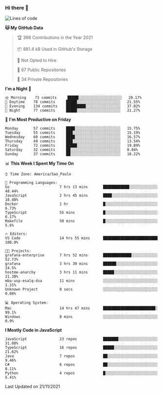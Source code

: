 ### Hi there 👋

<!--
**guicaulada/guicaulada** is a ✨ _special_ ✨ repository because its `README.md` (this file) appears on your GitHub profile.

Here are some ideas to get you started:

- 🔭 I’m currently working on ...
- 🌱 I’m currently learning ...
- 👯 I’m looking to collaborate on ...
- 🤔 I’m looking for help with ...
- 💬 Ask me about ...
- 📫 How to reach me: ...
- 😄 Pronouns: ...
- ⚡ Fun fact: ...
-->

<!--START_SECTION:waka-->
![Lines of code](https://img.shields.io/badge/From%20Hello%20World%20I%27ve%20Written-3.3%20million%20lines%20of%20code-blue)

**🐱 My GitHub Data** 

> 🏆 398 Contributions in the Year 2021
 > 
> 📦 881.4 kB Used in GitHub's Storage 
 > 
> 🚫 Not Opted to Hire
 > 
> 📜 67 Public Repositories 
 > 
> 🔑 34 Private Repositories  
 > 
**I'm a Night 🦉** 

```text
🌞 Morning    73 commits     █████░░░░░░░░░░░░░░░░░░░░   20.17% 
🌆 Daytime    78 commits     █████░░░░░░░░░░░░░░░░░░░░   21.55% 
🌃 Evening    134 commits    █████████░░░░░░░░░░░░░░░░   37.02% 
🌙 Night      77 commits     █████░░░░░░░░░░░░░░░░░░░░   21.27%

```
📅 **I'm Most Productive on Friday** 

```text
Monday       57 commits     ████░░░░░░░░░░░░░░░░░░░░░   15.75% 
Tuesday      55 commits     ███░░░░░░░░░░░░░░░░░░░░░░   15.19% 
Wednesday    60 commits     ████░░░░░░░░░░░░░░░░░░░░░   16.57% 
Thursday     49 commits     ███░░░░░░░░░░░░░░░░░░░░░░   13.54% 
Friday       72 commits     █████░░░░░░░░░░░░░░░░░░░░   19.89% 
Saturday     32 commits     ██░░░░░░░░░░░░░░░░░░░░░░░   8.84% 
Sunday       37 commits     ██░░░░░░░░░░░░░░░░░░░░░░░   10.22%

```


📊 **This Week I Spent My Time On** 

```text
⌚︎ Time Zone: America/Sao_Paulo

💬 Programming Languages: 
Go                       7 hrs 13 mins       ████████████░░░░░░░░░░░░░   48.44% 
JavaScript               2 hrs 45 mins       ████░░░░░░░░░░░░░░░░░░░░░   18.48% 
Docker                   1 hr                █░░░░░░░░░░░░░░░░░░░░░░░░   6.73% 
TypeScript               55 mins             █░░░░░░░░░░░░░░░░░░░░░░░░   6.17% 
Makefile                 50 mins             █░░░░░░░░░░░░░░░░░░░░░░░░   5.6%

🔥 Editors: 
VS Code                  14 hrs 55 mins      █████████████████████████   100.0%

🐱‍💻 Projects: 
grafana-enterprise       7 hrs 52 mins       █████████████░░░░░░░░░░░░   52.73% 
grafana                  3 hrs 39 mins       ██████░░░░░░░░░░░░░░░░░░░   24.5% 
hostme-anarchy           3 hrs 11 mins       █████░░░░░░░░░░░░░░░░░░░░   21.38% 
mba-usp-esalq-dsa        11 mins             ░░░░░░░░░░░░░░░░░░░░░░░░░   1.31% 
Unknown Project          0 secs              ░░░░░░░░░░░░░░░░░░░░░░░░░   0.08%

💻 Operating System: 
Mac                      14 hrs 47 mins      ████████████████████████░   99.1% 
Windows                  8 mins              ░░░░░░░░░░░░░░░░░░░░░░░░░   0.9%

```

**I Mostly Code in JavaScript** 

```text
JavaScript               23 repos            ███████░░░░░░░░░░░░░░░░░░   31.08% 
TypeScript               16 repos            █████░░░░░░░░░░░░░░░░░░░░   21.62% 
Java                     7 repos             ██░░░░░░░░░░░░░░░░░░░░░░░   9.46% 
C#                       6 repos             ██░░░░░░░░░░░░░░░░░░░░░░░   8.11% 
Python                   4 repos             █░░░░░░░░░░░░░░░░░░░░░░░░   5.41%

```



 Last Updated on 21/11/2021
<!--END_SECTION:waka-->
